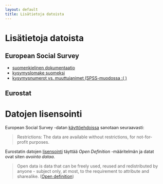 ```yaml
---
layout: default
title: Lisätietoja datoista
---
```


# Lisätietoja datoista

## European Social Survey

- [suomenkielinen dokumentaatio](http://www.europeansocialsurvey.org/data/country.html?c=finland)
- [kysymyslomake suomeksi](http://www.europeansocialsurvey.org/docs/round6/fieldwork/finland/finnish/ESS6_questionnaires_FI_fin.pdf)
- [kysymysnumerot vs. muuttujanimet (SPSS-muodossa :( )](http://www.europeansocialsurvey.org/file/download?f=ESS6rename.sas)

## Eurostat

# Datojen lisensointi

European Social Survey -datan [käyttöehdoissa](http://www.europeansocialsurvey.org/data/conditions_of_use.html) sanotaan seuraavasti: 

>Restrictions: The data are available without restrictions, for not-for-profit purposes.

Eurostatin datojen [lisensointi](http://epp.eurostat.ec.europa.eu/portal/page/portal/about_eurostat/policies/copyright_licence_policy) täyttää *Open Definition* -määritelmän ja datat ovat siten *avointa dataa*.

>Open data is data that can be freely used, reused and redistributed by anyone - subject only, at most, to the requirement to attribute and sharealike.  ([Open definition](http://opendefinition.org/od/))
